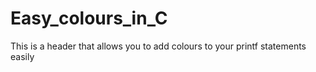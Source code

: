 # Easy_colours_in_C
This is a header that allows you to add colours to your printf statements easily
